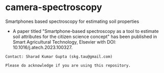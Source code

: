 # camera-spectroscopy
Smartphones based spectroscopy for estimating soil properties

- A paper titled "Smartphone-based spectroscopy as a tool to estimate soil attributes for the citizen science concept" has been published in Smart Agricultural Technology, Elsevier with DOI: 10.1016/j.atech.2023.100327.


`Contact: Sharad Kumar Gupta (skg.tau@gmail.com)`

`Please do acknowledge if you are using this repository.`
